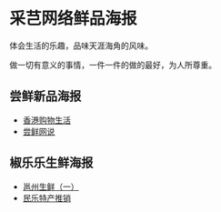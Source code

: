 
采芑网络鲜品海报
==========================================================

体会生活的乐趣，品味天涯海角的风味。

做一切有意义的事情，一件一件的做的最好，为人所尊重。

## 尝鲜新品海报

* [香港购物生活](source/sheng-xian/xiang-gang-gou-wu-sheng-huo.md)
* [尝鲜网说](source/sheng-xian/chang-xian-wang-shuo.md)

## 椒乐乐生鲜海报

* [邕州生鲜（一）](source/sheng-xian/yong-zhou-sheng-xian-ff08-yi-ff09.md)
* [民乐特产推销](source/sheng-xian/min-le-te-chan-tui-xiao.md)